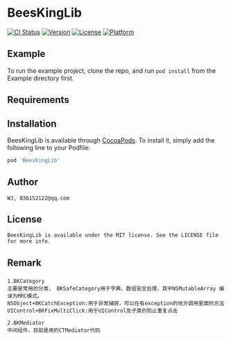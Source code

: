 # BeesKingLib

[![CI Status](https://img.shields.io/travis/s18782934812/BeesKingLib.svg?style=flat)](https://travis-ci.org/s18782934812/BeesKingLib)
[![Version](https://img.shields.io/cocoapods/v/BeesKingLib.svg?style=flat)](https://cocoapods.org/pods/BeesKingLib)
[![License](https://img.shields.io/cocoapods/l/BeesKingLib.svg?style=flat)](https://cocoapods.org/pods/BeesKingLib)
[![Platform](https://img.shields.io/cocoapods/p/BeesKingLib.svg?style=flat)](https://cocoapods.org/pods/BeesKingLib)

## Example

To run the example project, clone the repo, and run `pod install` from the Example directory first.

## Requirements

## Installation

BeesKingLib is available through [CocoaPods](https://cocoapods.org). To install
it, simply add the following line to your Podfile:

```ruby
pod 'BeesKingLib'
```

## Author

    WJ, 836152122@qq.com

## License

    BeesKingLib is available under the MIT license. See the LICENSE file for more info.

## Remark

### 
    1.BKCategory
    主要是常用的分类， BKSafeCategory用于字典、数组安全处理，其中NSMutableArray 编译为MRC模式。
    NSObject+BKCatchException:用于异常捕获，可以在有exception的地方调用里面的方法
    UIControl+BKFixMultiClick:用于UIControl及子类的防止重复点击
    
    2.BKMediator
    中间组件，目前是用的CTMediator代码
